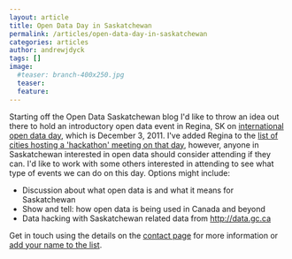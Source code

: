 ```yaml
---
layout: article
title: Open Data Day in Saskatchewan
permalink: /articles/open-data-day-in-saskatchewan
categories: articles
author: andrewjdyck
tags: []
image:
  #teaser: branch-400x250.jpg
  teaser: 
  feature:
---
```


Starting off the Open Data Saskatchewan blog I'd like to throw an idea out there to hold an introductory open data event in Regina, SK on [international open data day][1], which is December 3, 2011. I've added Regina to the [list of cities hosting a 'hackathon' meeting on that day][2], however, anyone in Saskatchewan interested in open data should consider attending if they can. I'd like to work with some others interested in attending to see what type of events we can do on this day. Options might include: 

- Discussion about what open data is and what it means for Saskatchewan
- Show and tell: how open data is being used in Canada and beyond
- Data hacking with Saskatchewan related data from <http://data.gc.ca>

Get in touch using the details on the [contact page](/contact) for more information or<a href="http://www.opendataday.org/wiki/City_Events_2011#Regina"> add your name to the list</a>.

 [1]: http://www.opendataday.org/
 [2]: http://www.opendataday.org/wiki/City_Events_2011
